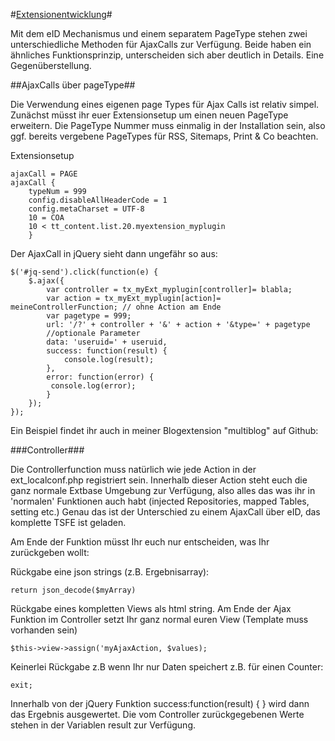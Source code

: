 #[Extensionentwicklung](0100%20Index.markdown)#

Mit dem eID Mechanismus und einem separatem PageType stehen zwei unterschiedliche Methoden für AjaxCalls zur Verfügung. 
Beide haben ein ähnliches Funktionsprinzip, unterscheiden sich aber deutlich in Details. Eine Gegenüberstellung.


##AjaxCalls über pageType##

Die Verwendung eines eigenen page Types für Ajax Calls ist relativ simpel. Zunächst müsst ihr euer Extensionsetup um einen neuen PageType erweitern. Die PageType Nummer muss einmalig in der Installation sein, also ggf. bereits vergebene PageTypes für RSS, Sitemaps, Print & Co beachten. 

Extensionsetup

````
ajaxCall = PAGE
ajaxCall {
    typeNum = 999
    config.disableAllHeaderCode = 1
    config.metaCharset = UTF-8
    10 = COA
    10 < tt_content.list.20.myextension_myplugin
    }
````
    

Der AjaxCall in jQuery sieht dann ungefähr so aus: 

````
$('#jq-send').click(function(e) {
    $.ajax({
        var controller = tx_myExt_myplugin[controller]= blabla;
        var action = tx_myExt_myplugin[action]= meineControllerFunction; // ohne Action am Ende
        var pagetype = 999;
        url: '/?' + controller + '&' + action + '&type=' + pagetype
        //optionale Parameter
        data: 'useruid=' + useruid,
        success: function(result) {
            console.log(result);
        },
        error: function(error) {
         console.log(error);
        }
    });
});
````
 Ein Beispiel findet ihr auch in meiner Blogextension "multiblog" auf Github: 
 
###Controller###
 
Die Controllerfunction muss natürlich wie jede Action in der ext_localconf.php registriert sein. Innerhalb dieser Action steht euch die ganz normale Extbase Umgebung zur Verfügung, also alles das was ihr in 'normalen' Funktionen auch habt (injected Repositories, mapped Tables, setting etc.) Genau das ist der Unterschied zu einem AjaxCall über eID, das komplette TSFE ist geladen.
 
Am Ende der Funktion müsst Ihr euch nur entscheiden, was Ihr zurückgeben wollt:

Rückgabe eine json strings (z.B. Ergebnisarray):

    return json_decode($myArray)


Rückgabe eines kompletten Views als html string.
Am Ende der Ajax Funktion im Controller setzt Ihr ganz normal euren View (Template muss vorhanden sein)

    $this->view->assign('myAjaxAction, $values);
    
Keinerlei Rückgabe
z.B wenn Ihr nur Daten speichert z.B. für einen Counter:
    
    exit;
    
    
Innerhalb von der jQuery Funktion success:function(result) { } wird dann das Ergebnis ausgewertet. Die vom Controller  zurückgegebenen Werte stehen in der Variablen result zur Verfügung.
